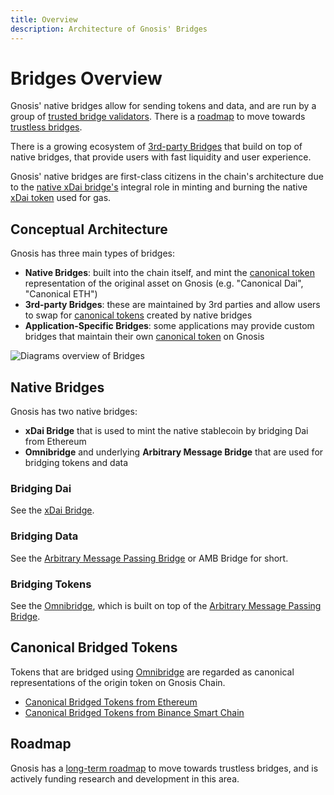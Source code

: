 ```yaml
---
title: Overview
description: Architecture of Gnosis' Bridges
---
```


# Bridges Overview

Gnosis' native bridges allow for sending tokens and data, and are run by a group of [trusted bridge validators](/bridges/tokenbridge/amb-bridge#bridge-validators). There is a [roadmap](/bridges/roadmap) to move towards [trustless bridges](/bridges/roadmap#trustless-bridges).

There is a growing ecosystem of [3rd-party Bridges](/user-guide/bridges) that build on top of native bridges, that provide users with fast liquidity and user experience.

Gnosis' native bridges are first-class citizens in the chain's architecture due to the [native xDai bridge's](/bridges/tokenbridge/xdai-bridge) integral role in minting and burning the native [xDai token](/about/tokens/xdai) used for gas. 
## Conceptual Architecture

Gnosis has three main types of bridges: 

- **Native Bridges**: built into the chain itself, and mint the [canonical token](#canonical-tokens) representation of the original asset on Gnosis (e.g. "Canonical Dai", "Canonical ETH")
- **3rd-party Bridges**: these are maintained by 3rd parties and allow users to swap for [canonical tokens](#canonical-tokens) created by native bridges
- **Application-Specific Bridges**: some applications may provide custom bridges that maintain their own [canonical token](#canonical-tokens) on Gnosis

![Diagrams overview of Bridges](/img/bridges/diagrams/bridge-overview.svg)
## Native Bridges

Gnosis has two native bridges:

- **xDai Bridge** that is used to mint the native stablecoin by bridging Dai from Ethereum
- **Omnibridge** and underlying **Arbitrary Message Bridge** that are used for bridging tokens and data 

### Bridging Dai

See the [xDai Bridge](/bridges/tokenbridge/xdai-bridge). 
### Bridging Data

See the [Arbitrary Message Passing Bridge](/bridges/tokenbridge/amb-bridge) or AMB Bridge for short.
### Bridging Tokens

See the [Omnibridge](/bridges/tokenbridge/omnibridge), which is built on top of the [Arbitrary Message Passing Bridge](/bridges/tokenbridge/amb-bridge).

## Canonical Bridged Tokens

Tokens that are bridged using [Omnibridge](/bridges/tokenbridge/omnibridge) are regarded as  canonical representations of the origin token on Gnosis Chain. 

- [Canonical Bridged Tokens from Ethereum](https://blockscout.com/xdai/mainnet/bridged-tokens/eth)
- [Canonical Bridged Tokens from Binance Smart Chain](https://blockscout.com/xdai/mainnet/bridged-tokens/bsc)

## Roadmap

Gnosis has a [long-term roadmap](/bridges/roadmap) to move towards trustless bridges, and is actively funding research and development in this area.
